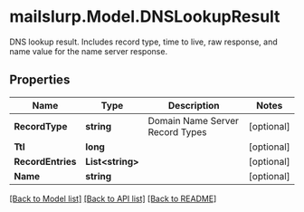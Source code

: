 # mailslurp.Model.DNSLookupResult
DNS lookup result. Includes record type, time to live, raw response, and name value for the name server response.
## Properties

Name | Type | Description | Notes
------------ | ------------- | ------------- | -------------
**RecordType** | **string** | Domain Name Server Record Types | [optional] 
**Ttl** | **long** |  | [optional] 
**RecordEntries** | **List&lt;string&gt;** |  | [optional] 
**Name** | **string** |  | [optional] 

[[Back to Model list]](../README#documentation-for-models) [[Back to API list]](../README#documentation-for-api-endpoints) [[Back to README]](../README)

